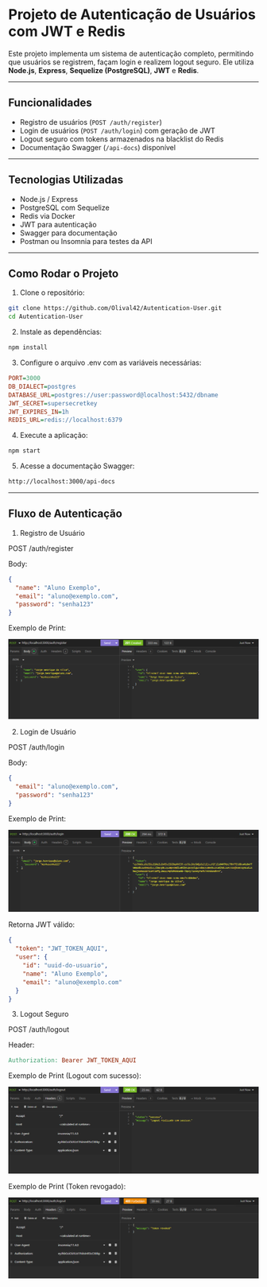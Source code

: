 # Projeto de Autenticação de Usuários com JWT e Redis

Este projeto implementa um sistema de autenticação completo, permitindo que usuários se registrem, façam login e realizem logout seguro. Ele utiliza **Node.js**, **Express**, **Sequelize (PostgreSQL)**, **JWT** e **Redis**.

---

## Funcionalidades

- Registro de usuários (`POST /auth/register`)
- Login de usuários (`POST /auth/login`) com geração de JWT
- Logout seguro com tokens armazenados na blacklist do Redis
- Documentação Swagger (`/api-docs`) disponível

---

## Tecnologias Utilizadas

- Node.js / Express
- PostgreSQL com Sequelize
- Redis via Docker
- JWT para autenticação
- Swagger para documentação
- Postman ou Insomnia para testes da API

---

## Como Rodar o Projeto

1. Clone o repositório:

```bash
git clone https://github.com/Olival42/Autentication-User.git
cd Autentication-User
```
2. Instale as dependências:

```bash
npm install
```

3. Configure o arquivo .env com as variáveis necessárias:

```ini
PORT=3000
DB_DIALECT=postgres
DATABASE_URL=postgres://user:password@localhost:5432/dbname
JWT_SECRET=supersecretkey
JWT_EXPIRES_IN=1h
REDIS_URL=redis://localhost:6379
```

4. Execute a aplicação:

```bash
npm start
```

5. Acesse a documentação Swagger:

```bash
http://localhost:3000/api-docs
```

---

## Fluxo de Autenticação

1. Registro de Usuário

POST /auth/register

Body:

```json
{
  "name": "Aluno Exemplo",
  "email": "aluno@exemplo.com",
  "password": "senha123"
}
```

Exemplo de Print:

![Registro](docs/prints/register.png)

2. Login de Usuário

POST /auth/login

Body:

```json
{
  "email": "aluno@exemplo.com",
  "password": "senha123"
}
```

Exemplo de Print:

![Login](docs/prints/login.png)

Retorna JWT válido:

```json
{
  "token": "JWT_TOKEN_AQUI",
  "user": {
    "id": "uuid-do-usuario",
    "name": "Aluno Exemplo",
    "email": "aluno@exemplo.com"
  }
}
```

3. Logout Seguro

POST /auth/logout

Header:

```makefile
Authorization: Bearer JWT_TOKEN_AQUI
```

Exemplo de Print (Logout com sucesso):

![Logout com sucesso](docs/prints/logout.png)

Exemplo de Print (Token revogado):

![Token revogado](docs/prints/token-revoked.png)